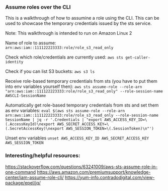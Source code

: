 
### Assume roles over the CLI

This is a walkthrough of how to assumine a role using the CLI. This can be used to showcase the temporary credentials issued by the sts service.

Note: This walkthrough is intended to run on Amazon Linux 2

Name of role to assume:
`arn:aws:iam::111122223333:role/role_s3_read_only`

Check which role/credentials are currently used:
`aws sts get-caller-identity`

Check if you can list S3 buckets:
`aws s3 ls`

Receive role-based temporary credentials from sts (you have to put them into env variables yourself then):
`aws sts assume-role --role-arn "arn:aws:iam::111122223333:role/role_s3_read_only" --role-session-name AWSCLI-SessionName`

Automatically get role-based temporary credentials from sts  and set them as env variables:
`eval $(aws sts assume-role --role-arn arn:aws:iam::111122223333:role/role_s3_read_only --role-session-name SessionName | jq -r '.Credentials | "export AWS_ACCESS_KEY_ID=\(.AccessKeyId)\nexport AWS_SECRET_ACCESS_KEY=\(.SecretAccessKey)\nexport AWS_SESSION_TOKEN=\(.SessionToken)\n"')`

Unset env variables
`unset AWS_ACCESS_KEY_ID AWS_SECRET_ACCESS_KEY AWS_SESSION_TOKEN`

### Interesting/helpful resources:
https://stackoverflow.com/questions/63241009/aws-sts-assume-role-in-one-command
https://aws.amazon.com/premiumsupport/knowledge-center/iam-assume-role-cli/
https://yum-info.contradodigital.com/view-package/epel/jq/

